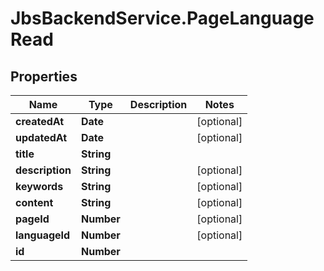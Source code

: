 # JbsBackendService.PageLanguageRead

## Properties
Name | Type | Description | Notes
------------ | ------------- | ------------- | -------------
**createdAt** | **Date** |  | [optional] 
**updatedAt** | **Date** |  | [optional] 
**title** | **String** |  | 
**description** | **String** |  | [optional] 
**keywords** | **String** |  | [optional] 
**content** | **String** |  | [optional] 
**pageId** | **Number** |  | [optional] 
**languageId** | **Number** |  | [optional] 
**id** | **Number** |  | 
